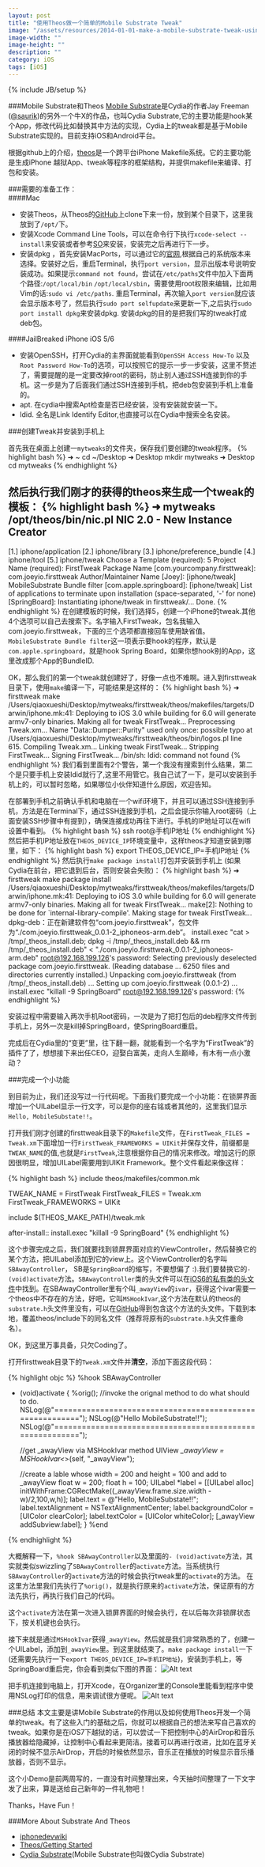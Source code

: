 ```yaml
---
layout: post
title: "使用Theos做一个简单的Mobile Substrate Tweak"
image: "/assets/resources/2014-01-01-make-a-mobile-substrate-tweak-using-theos-pic0.png"
image-width: ""
image-height: ""
description: ""
category: iOS
tags: [iOS]
---
```

{% include JB/setup %}

###Mobile Substrate和Theos
[Mobile Substrate](http://www.cydiasubstrate.com/)是Cydia的作者Jay Freeman ([@saurik](https://twitter.com/CydiaSubstrate))的另外一个牛X的作品，也叫Cydia Substrate,它的主要功能是hook某个App，修改代码比如替换其中方法的实现，Cydia上的tweak都是基于Mobile Substrate实现的。目前支持iOS和Android平台。

根据github上的介绍，[theos](https://github.com/DHowett/theos)是一个跨平台iPhone Makefile系统。它的主要功能是生成iPhone 越狱App、tweak等程序的框架结构，并提供makefile来编译、打包和安装。   

###需要的准备工作：  
####Mac
* 安装Theos，从Theos的[GitHub](https://github.com/DHowett/theos)上clone下来一份，放到某个目录下，这里我放到了`/opt/`下。
* 安装Xcode Command Line Tools，可以在命令行下执行`xcode-select --install`来安装或者参考[SO](http://stackoverflow.com/questions/19066647/xcode-5-0-error-installing-command-line-tools)来安装，安装完之后再进行下一步。
* 安装dpkg ，首先安装MacPorts，可以通过它的[官网](http://www.macports.org/),根据自己的系统版本来选择。安装好之后，重启Terminal，执行`port version`，显示出版本号说明安装成功。如果提示`command not found`，尝试在`/etc/paths`文件中加入下面两个路径:`/opt/local/bin` `/opt/local/sbin`，需要使用root权限来编辑，比如用Vim的话:`sudo vi /etc/paths`. 重启Terminal，再次输入`port version`就应该会显示版本号了，然后执行`sudo port selfupdate`来更新一下,之后执行`sudo port install dpkg`来安装dpkg. 安装dpkg的目的是把我们写的tweak打成deb包。

####JailBreaked iPhone iOS 5/6
* 安装OpenSSH，打开Cydia的主界面就能看到`OpenSSH Access How-To` 以及`Root Password How-To`的选项，可以按照它的提示一步一步安装，这里不赘述了，需要提醒的是一定要改掉root的密码，防止别人通过SSH连接到你的手机。这一步是为了后面我们通过SSH连接到手机，把deb包安装到手机上准备的。
* apt. 在cydia中搜索Apt检查是否已经安装，没有安装就安装一下。
* ldid. 全名是Link Identify Editor,也直接可以在Cydia中搜索全名安装。

###创建Tweak并安装到手机上

首先我在桌面上创建一`mytweaks`的文件夹，保存我们要创建的tweak程序。
{% highlight bash %}
➜  ~        cd ~/Desktop
➜  Desktop  mkdir mytweaks
➜  Desktop  cd mytweaks
{% endhighlight %}

然后执行我们刚才的获得的theos来生成一个tweak的模板：
{% highlight bash %}
➜  mytweaks  /opt/theos/bin/nic.pl
NIC 2.0 - New Instance Creator
------------------------------
  [1.] iphone/application
  [2.] iphone/library
  [3.] iphone/preference_bundle
  [4.] iphone/tool
  [5.] iphone/tweak
Choose a Template (required): 5
Project Name (required): FirstTweak
Package Name [com.yourcompany.firsttweak]: com.joeyio.firsttweak
Author/Maintainer Name [Joey]:
[iphone/tweak] MobileSubstrate Bundle filter [com.apple.springboard]:
[iphone/tweak] List of applications to terminate upon installation (space-separated, '-' for none) [SpringBoard]:
Instantiating iphone/tweak in firsttweak/...
Done.
{% endhighlight %}
在创建模板的时候，我们选择5，创建一个iPhone的tweak.其他4个选项可以自己去搜索下。名字输入FirstTweak，包名我输入com.joeyio.firsttweak，下面的三个选项都直接回车使用缺省值。  
`MobileSubstrate Bundle filter`这一项表示要hook的程序，默认是`com.apple.springboard`，就是hook Spring Board，如果你想hook别的App，这里改成那个App的BundleID.  

OK，那么我们的第一个tweak就创建好了，好像一点也不难啊。进入到firsttweak目录下，使用`make`编译一下，可能结果是这样的：
{% highlight bash %}
➜  firsttweak  make
/Users/qiaoxueshi/Desktop/mytweaks/firsttweak/theos/makefiles/targets/Darwin/iphone.mk:41: Deploying to iOS 3.0 while building for 6.0 will generate armv7-only binaries.
Making all for tweak FirstTweak...
 Preprocessing Tweak.xm...
Name "Data::Dumper::Purity" used only once: possible typo at /Users/qiaoxueshi/Desktop/mytweaks/firsttweak/theos/bin/logos.pl line 615.
 Compiling Tweak.xm...
 Linking tweak FirstTweak...
 Stripping FirstTweak...
 Signing FirstTweak...
 /bin/sh: ldid: command not found
{% endhighlight %}
我们看到里面有2个警告，第一个我没有搜索到什么结果，第二个是只要手机上安装ldid就行了,这里不用管它。我自己试了一下，是可以安装到手机上的，可以暂时忽略，如果哪位小伙伴知道什么原因，欢迎告知。

在部署到手机之前确认手机和电脑在一个wifi环境下，并且可以通过SSH连接到手机，方法是在Terminal下，通过SSH连接到手机，之后会提示你输入root密码（上面安装SSH步骤中有提到），确保连接成功再往下进行。手机的IP地址可以在wifi设置中看到。
{% highlight bash %}
ssh root@手机IP地址
{% endhighlight %}
然后把手机IP地址放在`THEOS_DEVICE_IP`环境变量中，这样theos才知道安装到哪里，如下：
{% highlight bash %}
export THEOS_DEVICE_IP=手机IP地址
{% endhighlight %}
然后执行`make package install`打包并安装到手机上 (如果Cydia在前台，把它退到后台，否则安装会失败)：
{% highlight bash %}
➜  firsttweak  make package install
/Users/qiaoxueshi/Desktop/mytweaks/firsttweak/theos/makefiles/targets/Darwin/iphone.mk:41: Deploying to iOS 3.0 while building for 6.0 will generate armv7-only binaries.
Making all for tweak FirstTweak...
make[2]: Nothing to be done for `internal-library-compile'.
Making stage for tweak FirstTweak...
dpkg-deb：正在新建软件包“com.joeyio.firsttweak”，包文件为“./com.joeyio.firsttweak_0.0.1-2_iphoneos-arm.deb”。
install.exec "cat > /tmp/_theos_install.deb; dpkg -i /tmp/_theos_install.deb && rm /tmp/_theos_install.deb" < "./com.joeyio.firsttweak_0.0.1-2_iphoneos-arm.deb"
root@192.168.199.126's password:
Selecting previously deselected package com.joeyio.firsttweak.
(Reading database ... 6250 files and directories currently installed.)
Unpacking com.joeyio.firsttweak (from /tmp/_theos_install.deb) ...
Setting up com.joeyio.firsttweak (0.0.1-2) ...
install.exec "killall -9 SpringBoard"
root@192.168.199.126's password:
{% endhighlight %}

安装过程中需要输入两次手机Root密码，一次是为了把打包后的deb程序文件传到手机上，另外一次是kill掉SpringBoard，使SpringBoard重启。

完成后在Cydia里的“变更”里，往下翻一翻，就能看到一个名字为“FirstTweak”的插件了了，想想接下来出任CEO，迎娶白富美，走向人生巅峰，有木有一点小激动？

###完成一个小功能

到目前为止，我们还没写过一行代码呢。下面我们要完成一个小功能：在锁屏界面增加一个UILabel显示一行文字，可以是你的座右铭或者其他的，这里我们显示`Hello, MobileSubstate!!`。

打开我们刚才创建的firsttweak目录下的`Makefile`文件，在`FirstTweak_FILES = Tweak.xm`下面增加一行`FirstTweak_FRAMEWORKS = UIKit`并保存文件，前缀都是`TWEAK_NAME`的值,也就是`FirstTweak`,注意根据你自己的情况来修改。增加这行的原因很明显，增加UILabel需要用到UIKit Framework。整个文件看起来像这样：

{% highlight bash %}
include theos/makefiles/common.mk

TWEAK_NAME = FirstTweak
FirstTweak_FILES = Tweak.xm
FirstTweak_FRAMEWORKS = UIKit

include $(THEOS_MAKE_PATH)/tweak.mk

after-install::
    install.exec "killall -9 SpringBoard"
{% endhighlight %}

这个步骤完成之后，我们就要找到锁屏界面对应的ViewController，然后替换它的某个方法，把UILabel添加到它的view上。这个ViewController的名字叫`SBAwayController`， SB是`SpringBoard`的缩写，不要想偏了 :).我们要替换它的`- (void)activate`方法。`SBAwayController`类的头文件可以在[iOS6的私有类的头文件](https://github.com/DjKira/iOS-6-Headers)中找到。在SBAwayController里有个叫`_awayView`的`ivar`，获得这个ivar需要一个theos中不存在的方法，好吧，它叫`MSHookIvar`,这个方法在默认的theos的`substrate.h`头文件里没有，可以在[GitHub](https://raw.github.com/hbang/headers/master/substrate.h)得到包含这个方法的头文件。下载到本地，覆盖theos/include下的同名文件（推荐将原有的`substrate.h`头文件重命名）。

OK，到这里万事具备，只欠Coding了。

打开firsttweak目录下的`Tweak.xm`文件并**清空**，添加下面这段代码：

{% highlight objc %}
%hook SBAwayController 
- (void)activate  {
    %orig(); //invoke the orignal method to do what should to do.
    NSLog(@"=========================================================");
    NSLog(@"Hello MobileSubstrate!!");
    NSLog(@"=========================================================");
    
    //get _awayView via MSHookIvar method
    UIView *_awayView = MSHookIvar<*>(self, "_awayView");
    
    //create a lable whose width = 200 and height = 100 and add to _awayView
    float w = 200;
    float h = 100;
    UILabel *label = [[UILabel alloc] initWithFrame:CGRectMake((_awayView.frame.size.width - w)/2,100,w,h)];
    label.text = @"Hello, MobileSubstate!!";
    label.textAlignment = NSTextAlignmentCenter;
    label.backgroundColor = [UIColor clearColor];
    label.textColor = [UIColor whiteColor];
    [_awayView addSubview:label];
}
%end

{% endhighlight %}

大概解释一下，`%hook SBAwayController`以及里面的`- (void)activate`方法，其实就类似swizzling了`SBAwayController`的`activate`方法。当系统执行`SBAwayController`的`activate`方法的时候会执行tweak里的`activate`的方法。 在这里方法里我们先执行了`%orig()`，就是执行原来的`activate`方法，保证原有的方法先执行，再执行我们自己的代码。

这个`activate`方法在第一次进入锁屏界面的时候会执行，在以后每次非锁屏状态下，按关机键也会执行。

接下来就是通过`MSHookIvar`获得`_awayView`。然后就是我们非常熟悉的了，创建一个UILabel，添加到`_awayView`里。到这里就结束了。`make package install`一下(还需要先执行一下`export THEOS_DEVICE_IP=手机IP地址`)，安装到手机上，等SpringBoard重启完，你会看到类似下图的界面：
![Alt text](/assets/resources/2014-01-01-make-a-mobile-substrate-tweak-using-theos-pic1.png)

把手机连接到电脑上，打开Xcode，在Organizer里的Console里能看到程序中使用NSLog打印的信息，用来调试很方便呢。
![Alt text](/assets/resources/2014-01-01-make-a-mobile-substrate-tweak-using-theos-pic2.png)


###总结
本文主要是讲Mobile Substrate的作用以及如何使用Theos开发一个简单的tweak。有了这些入门的基础之后，你就可以根据自己的想法来写自己喜欢的tweak。如果你是在iOS7下越狱的话，可以尝试一下把控制中心的AirDrop和音乐播放器给隐藏掉，让控制中心看起来更简洁。接着可以再进行改进，比如在蓝牙关闭的时候不显示AirDrop，开启的时候依然显示，音乐正在播放的时候显示音乐播放器，否则不显示。  

这个小Demo是前两周写的，一直没有时间整理出来，今天抽时间整理了一下文字发了出来，算是送给自己新年的一件礼物吧！   

Thanks，Have Fun！

###More About Substrate And Theos 
* [iphonedevwiki](http://iphonedevwiki.net/index.php/MobileSubstrate)
* [Theos/Getting Started](http://iphonedevwiki.net/index.php/Theos/Getting_Started)
* [Cydia Substrate](http://www.cydiasubstrate.com/)(Mobile Substrate也叫做Cydia Substrate) 






